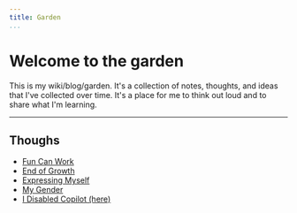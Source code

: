 ```yaml
---
title: Garden
...
```


# Welcome to the garden

This is my wiki/blog/garden. It's a collection of notes, thoughts, and ideas that I've collected over time. It's a place for me to think out loud and to share what I'm learning.

<hr>

## Thoughs

 - [Fun Can Work](thoughs/fun-can-work.md)
 - [End of Growth](thoughs/end-of-growth.md)
 - [Expressing Myself](thoughs/expressing-myself.md)
 - [My Gender](thoughs/my-gender.md)
 - [I Disabled Copilot (here)](thoughs/i-disabled-copilot.md)
